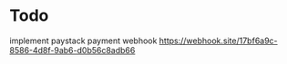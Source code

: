 # Todo

implement paystack payment webhook
https://webhook.site/17bf6a9c-8586-4d8f-9ab6-d0b56c8adb66
